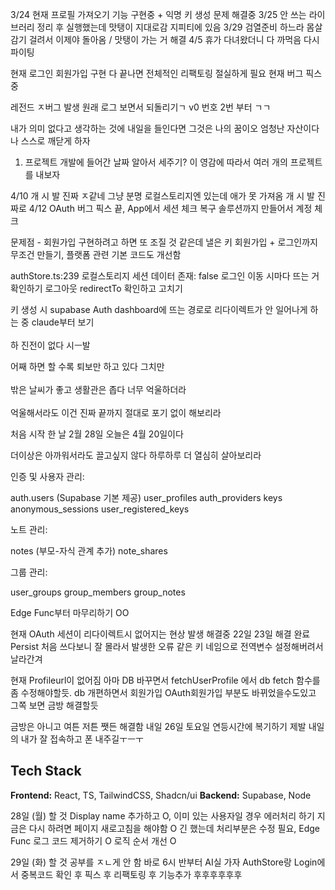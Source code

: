 3/24 현재 프로필 가져오기 기능 구현중 + 익명 키 생성 문제 해결중
3/25 안 쓰는 라이브러리 정리 후 실행했는데 맛탱이 지대로감 지피티에 있음
3/29 검열준비 하느라 몸살감기 걸려서 이제야 돌아옴 / 맛탱이 가는 거 해결
4/5 휴가 다녀왔더니 다 까먹음 다시 파이팅

현재 로그인 회원가입 구현 다 끝나면 전체적인 리팩토링 절실하게 필요 현재 버그 픽스중

레전드 ㅈ버그 발생 원래 로그 보면서 되돌리기ㄱ
v0 번호 2번 부터 ㄱㄱ

내가 의미 없다고 생각하는 것에 내일을 들인다면 그것은 나의 꿈이오 엄청난 자산이다
나 스스로 깨닫게 하자

1. 프로젝트 개발에 들어간 날짜 알아서 세주기?
   이 영감에 따라서 여러 개의 프로젝트를 내보자

4/10 개 시 발 진짜 ㅈ같네 그냥 분명 로컬스토리지엔 있는데 애가 못 가져옴 개 시 발 진짜로
4/12 OAuth 버그 픽스 끝, App에서 세션 체크 복구 솔루션까지 만들어서 계정 체크

문제점 - 회원가입 구현하려고 하면 또 조질 것 같은데 낼은 키 회원가입 + 로그인까지 무조건 만들기, 플랫폼 관련 기본 코드도 개선함

authStore.ts:239 로컬스토리지 세션 데이터 존재: false 로그인 이동 시마다 뜨는 거 확인하기
로그아웃 redirectTo 확인하고 고치기

키 생성 시 supabase Auth dashboard에 뜨는 경로로 리다이렉트가 안 일어나게 하는 중
claude부터 보기
<br/><br/>
하 진전이 없다 시ㅡ발

어째 하면 할 수록 퇴보만 하고 있다
그치만
<br/><br/>
밖은 날씨가 좋고 생활관은 좁다
너무 억울하더라
<br/><br/>
억울해서라도 이건 진짜 끝까지 절대로 포기 없이 해보리라

처음 시작 한 날 2월 28일
오늘은 4월 20일이다

더이상은 아까워서라도 끌고싶지 않다
하루하루 더 열심히 살아보리라

인증 및 사용자 관리:

auth.users (Supabase 기본 제공)
user_profiles
auth_providers
keys
anonymous_sessions
user_registered_keys

노트 관리:

notes (부모-자식 관계 추가)
note_shares

그룹 관리:

user_groups
group_members
group_notes

Edge Func부터 마무리하기 OO

현재 OAuth 세션이 리다이렉트시 없어지는 현상 발생 해결중 22일 23일 해결 완료 Persist 처음 쓰다보니 잘 몰라서 발생한 오류 같은 키 네임으로 전역변수 설정해버려서 날라간겨

현재 Profileurl이 없어짐 아마 DB 바꾸면서 fetchUserProfile 에서 db fetch 함수를 좀 수정해야할듯. db 개편하면서 회원가입 OAuth회원가입 부분도 바뀌었을수도있고 그쪽 보면 금방 해결할듯

금방은 아니고 여튼 저튼 쨋든 해결함
내일 26일 토요일 연등시간에 복기하기 제발 내일의 내가 잘 접속하고 폰 내주길ㅜㅡㅜ

## Tech Stack

**Frontend:** React, TS, TailwindCSS, Shadcn/ui
**Backend:** Supabase, Node

28일 (월) 할 것
Display name 추가하고 O, 이미 있는 사용자일 경우 에러처리 하기 지금은 다시 하려면 페이지 새로고침을 해야함 O 긴 했는데 처리부분은 수정 필요, Edge Func 로그 코드 제거하기 O
로직 순서 개선 O

29일 (화) 할 것
공부를 ㅈㄴ게 안 함 바로 6시 반부터 AI실 가자
AuthStore랑 Login에서 중복코드 확인 후 픽스 후 리팩토링 후 기능추가 후후후후후후
